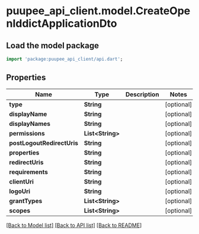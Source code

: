 # puupee_api_client.model.CreateOpenIddictApplicationDto

## Load the model package
```dart
import 'package:puupee_api_client/api.dart';
```

## Properties
Name | Type | Description | Notes
------------ | ------------- | ------------- | -------------
**type** | **String** |  | [optional] 
**displayName** | **String** |  | [optional] 
**displayNames** | **String** |  | [optional] 
**permissions** | **List&lt;String&gt;** |  | [optional] 
**postLogoutRedirectUris** | **String** |  | [optional] 
**properties** | **String** |  | [optional] 
**redirectUris** | **String** |  | [optional] 
**requirements** | **String** |  | [optional] 
**clientUri** | **String** |  | [optional] 
**logoUri** | **String** |  | [optional] 
**grantTypes** | **List&lt;String&gt;** |  | [optional] 
**scopes** | **List&lt;String&gt;** |  | [optional] 

[[Back to Model list]](../README.md#documentation-for-models) [[Back to API list]](../README.md#documentation-for-api-endpoints) [[Back to README]](../README.md)


